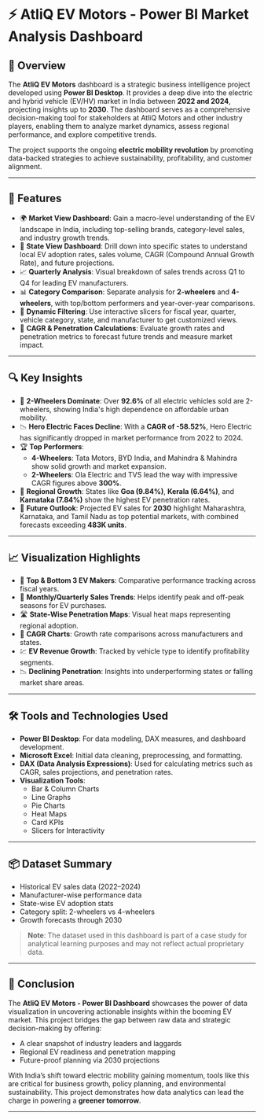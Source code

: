 # ⚡ AtliQ EV Motors - Power BI Market Analysis Dashboard

## 📘 Overview
The **AtliQ EV Motors** dashboard is a strategic business intelligence project developed using **Power BI Desktop**. It provides a deep dive into the electric and hybrid vehicle (EV/HV) market in India between **2022 and 2024**, projecting insights up to **2030**. The dashboard serves as a comprehensive decision-making tool for stakeholders at AtliQ Motors and other industry players, enabling them to analyze market dynamics, assess regional performance, and explore competitive trends.

The project supports the ongoing **electric mobility revolution** by promoting data-backed strategies to achieve sustainability, profitability, and customer alignment.

---

## 🚀 Features
- 🌍 **Market View Dashboard**: Gain a macro-level understanding of the EV landscape in India, including top-selling brands, category-level sales, and industry growth trends.
- 🧭 **State View Dashboard**: Drill down into specific states to understand local EV adoption rates, sales volume, CAGR (Compound Annual Growth Rate), and future projections.
- 📈 **Quarterly Analysis**: Visual breakdown of sales trends across Q1 to Q4 for leading EV manufacturers.
- 📊 **Category Comparison**: Separate analysis for **2-wheelers** and **4-wheelers**, with top/bottom performers and year-over-year comparisons.
- 🔄 **Dynamic Filtering**: Use interactive slicers for fiscal year, quarter, vehicle category, state, and manufacturer to get customized views.
- 🧮 **CAGR & Penetration Calculations**: Evaluate growth rates and penetration metrics to forecast future trends and measure market impact.

---

## 🔍 Key Insights
- 🚗 **2-Wheelers Dominate**: Over **92.6%** of all electric vehicles sold are 2-wheelers, showing India's high dependence on affordable urban mobility.
- 📉 **Hero Electric Faces Decline**: With a **CAGR of -58.52%**, Hero Electric has significantly dropped in market performance from 2022 to 2024.
- 🏆 **Top Performers**:
  - **4-Wheelers**: Tata Motors, BYD India, and Mahindra & Mahindra show solid growth and market expansion.
  - **2-Wheelers**: Ola Electric and TVS lead the way with impressive CAGR figures above **300%**.
- 📍 **Regional Growth**: States like **Goa (9.84%)**, **Kerala (6.64%)**, and **Karnataka (7.84%)** show the highest EV penetration rates.
- 📅 **Future Outlook**: Projected EV sales for **2030** highlight Maharashtra, Karnataka, and Tamil Nadu as top potential markets, with combined forecasts exceeding **483K units**.

---

## 📈 Visualization Highlights
- 🔹 **Top & Bottom 3 EV Makers**: Comparative performance tracking across fiscal years.
- 📆 **Monthly/Quarterly Sales Trends**: Helps identify peak and off-peak seasons for EV purchases.
- 🛣️ **State-Wise Penetration Maps**: Visual heat maps representing regional adoption.
- 🔄 **CAGR Charts**: Growth rate comparisons across manufacturers and states.
- 💹 **EV Revenue Growth**: Tracked by vehicle type to identify profitability segments.
- 📉 **Declining Penetration**: Insights into underperforming states or falling market share areas.

---

## 🛠️ Tools and Technologies Used
- **Power BI Desktop**: For data modeling, DAX measures, and dashboard development.
- **Microsoft Excel**: Initial data cleaning, preprocessing, and formatting.
- **DAX (Data Analysis Expressions)**: Used for calculating metrics such as CAGR, sales projections, and penetration rates.
- **Visualization Tools**:
  - Bar & Column Charts
  - Line Graphs
  - Pie Charts
  - Heat Maps
  - Card KPIs
  - Slicers for Interactivity

---

## 📦 Dataset Summary
- Historical EV sales data (2022–2024)
- Manufacturer-wise performance data
- State-wise EV adoption stats
- Category split: 2-wheelers vs 4-wheelers
- Growth forecasts through 2030

> **Note**: The dataset used in this dashboard is part of a case study for analytical learning purposes and may not reflect actual proprietary data.

---

## 🏁 Conclusion
The **AtliQ EV Motors - Power BI Dashboard** showcases the power of data visualization in uncovering actionable insights within the booming EV market. This project bridges the gap between raw data and strategic decision-making by offering:
- A clear snapshot of industry leaders and laggards
- Regional EV readiness and penetration mapping
- Future-proof planning via 2030 projections

With India’s shift toward electric mobility gaining momentum, tools like this are critical for business growth, policy planning, and environmental sustainability. This project demonstrates how data analytics can lead the charge in powering a **greener tomorrow**.

---



